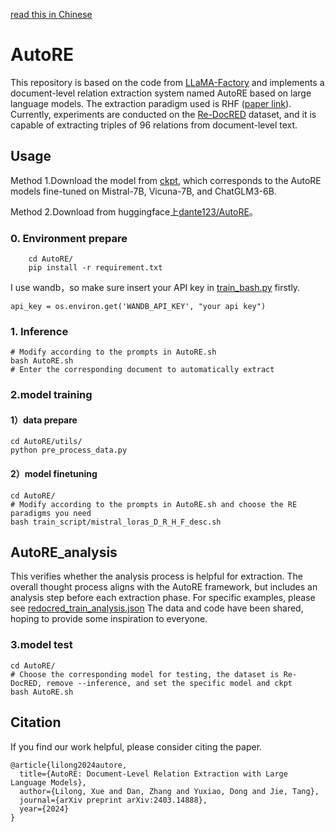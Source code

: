 [read this in Chinese](https://github.com/bigdante/AutoRE/blob/main/README.md)

# AutoRE
This repository is based on the code from [LLaMA-Factory](https://github.com/hiyouga/LLaMA-Factory) and implements a document-level relation extraction system named AutoRE based on large language models. The extraction paradigm used is RHF ([paper link](https://arxiv.org/abs/2403.14888v1)).
Currently, experiments are conducted on the [Re-DocRED](https://github.com/tonytan48/Re-DocRED) dataset, and it is capable of extracting triples of 96 relations from document-level text.

## Usage
Method 1.Download the model from [ckpt](https://cloud.tsinghua.edu.cn/d/4d12cf0620164caca82c/), which corresponds to the AutoRE models fine-tuned on Mistral-7B, Vicuna-7B, and ChatGLM3-6B.

Method 2.Download from huggingface上[dante123/AutoRE](https://huggingface.co/dante123/AutoRE/tree/main)。
### 0. Environment prepare
```shell
    cd AutoRE/
    pip install -r requirement.txt
```
I use wandb，so make sure insert your API key in [train_bash.py](https://github.com/bigdante/AutoRE/blob/main/AutoRE/src/train_bash.py) firstly.
```shell
api_key = os.environ.get('WANDB_API_KEY', "your api key")
```
### 1. Inference

```shell
# Modify according to the prompts in AutoRE.sh
bash AutoRE.sh
# Enter the corresponding document to automatically extract
````

### 2.model training

#### 1）data prepare
```shell
cd AutoRE/utils/
python pre_process_data.py
```

#### 2）model finetuning

```shell
cd AutoRE/
# Modify according to the prompts in AutoRE.sh and choose the RE paradigms you need
bash train_script/mistral_loras_D_R_H_F_desc.sh
```
## AutoRE_analysis
This verifies whether the analysis process is helpful for extraction. The overall thought process aligns with the AutoRE framework, but includes an analysis step before each extraction phase.
For specific examples, please see [redocred_train_analysis.json](https://github.com/bigdante/AutoRE/blob/main/AutoRE/data/redocred/analysis_redocred/redocred_train_analysis.json)
The data and code have been shared, hoping to provide some inspiration to everyone.



### 3.model test

```shell
cd AutoRE/
# Choose the corresponding model for testing, the dataset is Re-DocRED, remove --inference, and set the specific model and ckpt
bash AutoRE.sh
```

## Citation

If you find our work helpful, please consider citing the paper.

```
@article{lilong2024autore,
  title={AutoRE: Document-Level Relation Extraction with Large Language Models},
  author={Lilong, Xue and Dan, Zhang and Yuxiao, Dong and Jie, Tang},
  journal={arXiv preprint arXiv:2403.14888},
  year={2024}
}
```




